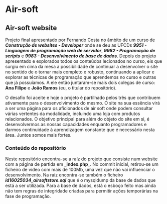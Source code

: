 # Air-soft

## Air-soft website

Projeto final apresentado por Fernando Costa no âmbito de um curso de _**Construção de websites - Developer**_ onde se deu as UFCDs _**9951 - Linguagem de programação web de servidor**_, _**9982 - Programação de scripts**_ e _**9983 - Desenvolvimento de base de dados**_.
Depois do projeto apresentado e explorados todos os conteúdos lecionados no curso, eis que surgiu em cima da mesa a possibilidade de continuar a desenvolver o site no sentido de o tornar mais completo e robusto, continuando a aplicar e explorar as técnicas de programação que aprendemos no curso e outras que já possuíamos.
A ele então juntaram-se mais dois colegas de curso: **Ana Filipe** e **João Ramos** (eu, o titular do repositório).

O desafio foi aceite e hoje o projeto é partilhado pelos três que contribuem ativamente para o desenvolvimento do mesmo. O site na sua essência virá a ser uma página para os aficionados de air soft onde podem consultar várias vertentes da modalidade, incluindo uma loja com produtos relacionados.
O objetivo principal para além do objeto do site em si, é desenvolvermos as nossas capacidades enquanto programadores e darmos continuidade à aprendizagem constante que é necessário nesta área. Juntos somos mais fortes.


### Conteúdo do repositório

Neste repositório encontra-se a raíz do projeto que consiste num website com a página de partida em **_index.php**_. No commit inicial, retirou-se um ficheiro de vídeo com mais de 100Mb, uma vez que não vai influenciar o desenvolvimento.
Na raíz encontra-se também o ficheiro _**id16025034_airsoftstore.sql**_ que é o mysqldump da base de dados que está a ser utilizada. Para a base de dados, está o esboço feito mas ainda não tem regras de integridade criadas para permitir ações temporárias na fase de programação.
